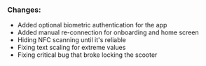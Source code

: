 ### Changes:
- Added optional biometric authentication for the app
- Added manual re-connection for onboarding and home screen
- Hiding NFC scanning until it's reliable
- Fixing text scaling for extreme values
- Fixing critical bug that broke locking the scooter